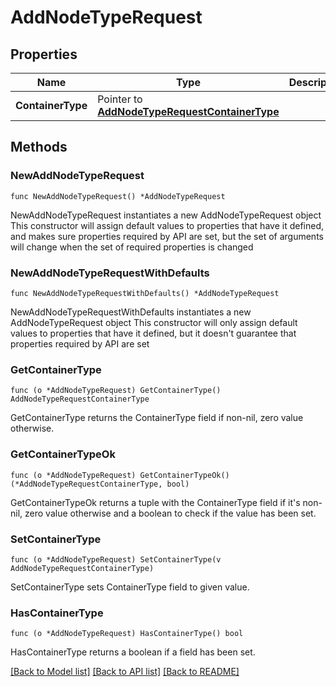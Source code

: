# AddNodeTypeRequest

## Properties

Name | Type | Description | Notes
------------ | ------------- | ------------- | -------------
**ContainerType** | Pointer to [**AddNodeTypeRequestContainerType**](AddNodeTypeRequestContainerType.md) |  | [optional] 

## Methods

### NewAddNodeTypeRequest

`func NewAddNodeTypeRequest() *AddNodeTypeRequest`

NewAddNodeTypeRequest instantiates a new AddNodeTypeRequest object
This constructor will assign default values to properties that have it defined,
and makes sure properties required by API are set, but the set of arguments
will change when the set of required properties is changed

### NewAddNodeTypeRequestWithDefaults

`func NewAddNodeTypeRequestWithDefaults() *AddNodeTypeRequest`

NewAddNodeTypeRequestWithDefaults instantiates a new AddNodeTypeRequest object
This constructor will only assign default values to properties that have it defined,
but it doesn't guarantee that properties required by API are set

### GetContainerType

`func (o *AddNodeTypeRequest) GetContainerType() AddNodeTypeRequestContainerType`

GetContainerType returns the ContainerType field if non-nil, zero value otherwise.

### GetContainerTypeOk

`func (o *AddNodeTypeRequest) GetContainerTypeOk() (*AddNodeTypeRequestContainerType, bool)`

GetContainerTypeOk returns a tuple with the ContainerType field if it's non-nil, zero value otherwise
and a boolean to check if the value has been set.

### SetContainerType

`func (o *AddNodeTypeRequest) SetContainerType(v AddNodeTypeRequestContainerType)`

SetContainerType sets ContainerType field to given value.

### HasContainerType

`func (o *AddNodeTypeRequest) HasContainerType() bool`

HasContainerType returns a boolean if a field has been set.


[[Back to Model list]](../README.md#documentation-for-models) [[Back to API list]](../README.md#documentation-for-api-endpoints) [[Back to README]](../README.md)


